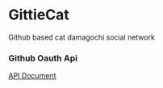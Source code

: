 # GittieCat
Github based cat damagochi social network
### Github Oauth Api
[API Document](https://docs.google.com/document/d/195Fp-7RXY5lPv4J-_VHGp8swftE7vIKf2cCSaa_npWY/edit?usp=drivesdk)

